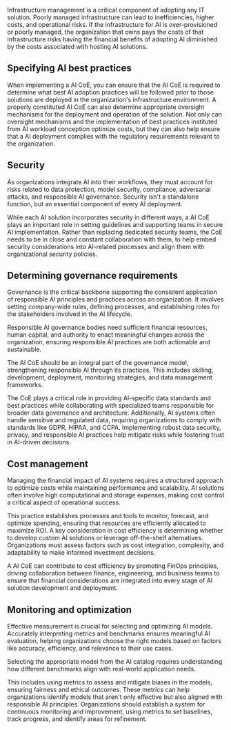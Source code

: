 Infrastructure management is a critical component of adopting any IT solution. Poorly managed infrastructure can lead to inefficiencies, higher costs, and operational risks. If the infrastructure for AI is over-provisioned or poorly managed, the organization that owns pays the costs of that infrastructure risks having the financial benefits of adopting AI diminished by the costs associated with hosting AI solutions.

## Specifying AI best practices

When implementing a AI CoE, you can ensure that the AI CoE is required to determine what best AI adoption practices will be followed prior to those solutions are deployed in the organization's infrastructure environment. A properly constituted AI CoE can also determine appropriate oversight mechanisms for the deployment and operation of the solution. Not only can oversight mechanisms and the implementation of best practices instituted from AI workload conception optimize costs, but they can also help ensure that a AI deployment complies with the regulatory requirements relevant to the organization. 

## Security

As organizations integrate AI into their workflows, they must account for risks related to data protection, model security, compliance, adversarial attacks, and responsible AI governance. Security isn't a standalone function, but an essential component of every AI deployment.

While each AI solution incorporates security in different ways, a AI CoE plays an important role in setting guidelines and supporting teams in secure AI implementation. Rather than replacing dedicated security teams, the CoE needs to be in close and constant collaboration with them, to help embed security considerations into AI-related processes and align them with organizational security policies.

## Determining governance requirements

Governance is the critical backbone supporting the consistent application of responsible AI principles and practices across an organization. It involves setting company-wide rules, defining processes, and establishing roles for the stakeholders involved in the AI lifecycle. 

Responsible AI governance bodies need sufficient financial resources, human capital, and authority to enact meaningful changes across the organization, ensuring responsible AI practices are both actionable and sustainable. 

The AI CoE should be an integral part of the governance model, strengthening responsible AI through its practices. This includes skilling, development, deployment, monitoring strategies, and data management frameworks.

The CoE plays a critical role in providing AI-specific data standards and best practices while collaborating with specialized teams responsible for broader data governance and architecture. Additionally, AI systems often handle sensitive and regulated data, requiring organizations to comply with standards like GDPR, HIPAA, and CCPA. Implementing robust data security, privacy, and responsible AI practices help mitigate risks while fostering trust in AI-driven decisions.

## Cost management

Managing the financial impact of AI systems requires a structured approach to optimize costs while maintaining performance and scalability. AI solutions often involve high computational and storage expenses, making cost control a critical aspect of operational success.

This practice establishes processes and tools to monitor, forecast, and optimize spending, ensuring that resources are efficiently allocated to maximize ROI. A key consideration in cost efficiency is determining whether to develop custom AI solutions or leverage off-the-shelf alternatives. Organizations must assess factors such as cost integration, complexity, and adaptability to make informed investment decisions.

A AI CoE can contribute to cost efficiency by promoting FinOps principles, driving collaboration between finance, engineering, and business teams to ensure that financial considerations are integrated into every stage of AI solution development and deployment.

## Monitoring and optimization

Effective measurement is crucial for selecting and optimizing AI models. Accurately interpreting metrics and benchmarks ensures meaningful AI evaluation, helping organizations choose the right models based on factors like accuracy, efficiency, and relevance to their use cases. 

Selecting the appropriate model from the AI catalog requires understanding how different benchmarks align with real-world application needs. 

This includes using metrics to assess and mitigate biases in the models, ensuring fairness and ethical outcomes. These metrics can help organizations identify models that aren't only effective but also aligned with responsible AI principles. Organizations should establish a system for continuous monitoring and improvement, using metrics to set baselines, track progress, and identify areas for refinement.